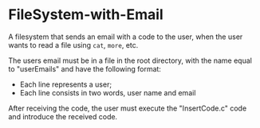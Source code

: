 # FileSystem-with-Email

A filesystem that sends an email with a code to the user, when the user wants to read a file using `cat`, `more`, etc.

The users email must be in a file in the root directory, with the name equal to "userEmails" and have the following format:
- Each line represents a user;
- Each line consists in two words, user name and email

After receiving the code, the user must execute the "InsertCode.c" code and introduce the received code.
